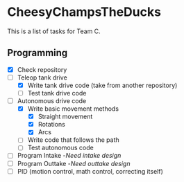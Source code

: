 # CheesyChampsTheDucks
This is a list of tasks for Team C.
## Programming
- [X] Check repository
- [ ] Teleop tank drive
  - [X] Write tank drive code (take from another repository) 
  - [ ] Test tank drive code
- [ ] Autonomous drive code
  - [X] Write basic movement methods
    - [X] Straight movement
    - [X] Rotations
    - [X] Arcs
  - [ ] Write code that follows the path
  - [ ] Test autonomous code
- [ ] Program Intake
  -*Need intake design*
- [ ] Program Outtake
  -*Need outtake design*
- [ ] PID (motion control, math control, correcting itself)   

